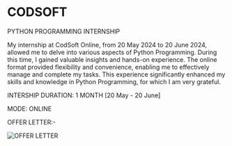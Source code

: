 # CODSOFT
PYTHON PROGRAMMING INTERNSHIP

My internship at CodSoft Online, from 20 May 2024 to 20 June 2024, allowed me to delve into various aspects of Python Programming. During this time, I gained valuable insights and hands-on experience. The online format provided flexibility and convenience, enabling me to effectively manage and complete my tasks. This experience significantly enhanced my skills and knowledge in Python Programming, for which I am very grateful.

INTERSHIP DURATION: 1 MONTH [20 May - 20 June]

MODE: ONLINE

OFFER LETTER:-

![OFFER LETTER](https://github.com/dhairya-gayakwad/CODSOFT/assets/170263438/1b22b8e4-425c-4b12-9278-010f9d9797e9)

